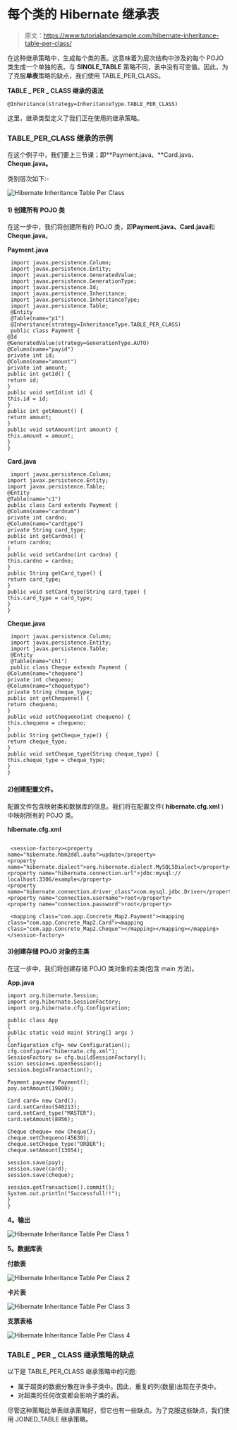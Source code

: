 # 每个类的 Hibernate 继承表

> 原文：<https://www.tutorialandexample.com/hibernate-inheritance-table-per-class/>

在这种继承策略中，生成每个类的表。这意味着为层次结构中涉及的每个 POJO 类生成一个单独的表。与 **SINGLE_TABLE** 策略不同，表中没有可空值。因此，为了克服**单表**策略的缺点，我们使用 TABLE_PER_CLASS。

**TABLE _ PER _ CLASS 继承的语法**

```
@Inheritance(strategy=InheritanceType.TABLE_PER_CLASS)
```

这里，继承类型定义了我们正在使用的继承策略。

### TABLE_PER_CLASS 继承的示例

在这个例子中，我们要上三节课；即**Payment.java、**Card.java、**Cheque.java。**

类别层次如下:-

![Hibernate Inheritance Table Per Class](img/2aeb756742c5c7e843a5ab9c78bfc9bf.png)

#### 1) **创建所有 POJO 类**

在这一步中，我们将创建所有的 POJO 类，即**Payment.java、Card.java**和**Cheque.java**。

**Payment.java**

```
 import javax.persistence.Column;
 import javax.persistence.Entity;
 import javax.persistence.GeneratedValue;
 import javax.persistence.GenerationType;
 import javax.persistence.Id;
 import javax.persistence.Inheritance;
 import javax.persistence.InheritanceType;
 import javax.persistence.Table;
 @Entity
 @Table(name="p1")
 @Inheritance(strategy=InheritanceType.TABLE_PER_CLASS)
 public class Payment {
@Id
@GeneratedValue(strategy=GenerationType.AUTO)
@Column(name="payid")
private int id;
@Column(name="amount")
private int amount;
public int getId() {
return id;
}
public void setId(int id) {
this.id = id;
}
public int getAmount() {
return amount;
}
public void setAmount(int amount) {
this.amount = amount;
}
} 
```

**Card.java**

```
 import javax.persistence.Column;
import javax.persistence.Entity;
import javax.persistence.Table;
@Entity
@Table(name="c1")
public class Card extends Payment {
@Column(name="cardnum")
private int cardno;
@Column(name="cardtype")
private String card_type;
public int getCardno() {
return cardno;
}
public void setCardno(int cardno) {
this.cardno = cardno;
}
public String getCard_type() {
return card_type;
}
public void setCard_type(String card_type) {
this.card_type = card_type;
}
} 
```

**Cheque.java**

```
 import javax.persistence.Column;
 import javax.persistence.Entity;
 import javax.persistence.Table;
 @Entity
 @Table(name="ch1")
 public class Cheque extends Payment {
@Column(name="chequeno")
private int chequeno;
@Column(name="chequetype")
private String cheque_type;
public int getChequeno() {
return chequeno;
}
public void setChequeno(int chequeno) {
this.chequeno = chequeno;
}
public String getCheque_type() {
return cheque_type;
}
public void setCheque_type(String cheque_type) {
this.cheque_type = cheque_type;
}
} 
```

#### 2)创建配置文件。

配置文件包含映射类和数据库的信息。我们将在配置文件( **hibernate.cfg.xml** )中映射所有的 POJO 类。

**hibernate.cfg.xml**

```

 <session-factory><property name="hibernate.hbm2ddl.auto">update</property>  
<property name="hibernate.dialect">org.hibernate.dialect.MySQL5Dialect</property> 
<property name="hibernate.connection.url">jdbc:mysql://
localhost:3306/example</property>
<property name="hibernate.connection.driver_class">com.mysql.jdbc.Driver</property> 
<property name="connection.username">root</property>  
<property name="connection.password">root</property>  

 <mapping class="com.app.Concrete_Map2.Payment"><mapping class="com.app.Concrete_Map2.Card"><mapping class="com.app.Concrete_Map2.Cheque"></mapping></mapping></mapping></session-factory>  

```

#### **3)创建存储 POJO 对象的主类**

在这一步中，我们将创建存储 POJO 类对象的主类(包含 main 方法)。

**App.java**

```
import org.hibernate.Session;
import org.hibernate.SessionFactory;
import org.hibernate.cfg.Configuration;

public class App 
{
public static void main( String[] args )
{
Configuration cfg= new Configuration();
cfg.configure("hibernate.cfg.xml");
SessionFactory s= cfg.buildSessionFactory();
ssion session=s.openSession();
session.beginTransaction();

Payment pay=new Payment();
pay.setAmount(19800);

Card card= new Card();
card.setCardno(540213);
card.setCard_type("MASTER");
card.setAmount(8956);

Cheque cheque= new Cheque();
cheque.setChequeno(45630);
cheque.setCheque_type("ORDER");
cheque.setAmount(13654);

session.save(pay);
session.save(card);
session.save(cheque);

session.getTransaction().commit();
System.out.println("Successfull!!");     
}
}  
```

**4。输出**

![Hibernate Inheritance Table Per Class 1](img/ca4335a5c2ae913ade045da8a4673249.png)

**5。数据库表**

**付款表**

![Hibernate Inheritance Table Per Class 2](img/df995fb51e80092d27f663451705575b.png)

**卡片表**

![Hibernate Inheritance Table Per Class 3](img/9d319c4ff162a34e76a494a5d0e46b7c.png)

**支票表格**

![Hibernate Inheritance Table Per Class 4](img/a88417dda97b733e98624c4a0e7ef2d8.png)

### **TABLE _ PER _ CLASS 继承策略的缺点**

以下是 TABLE_PER_CLASS 继承策略中的问题:

*   属于超类的数据分散在许多子类中。因此，重复的列(数量)出现在子类中。
*   对超类的任何改变都会影响子类的表。

尽管这种策略比单表继承策略好，但它也有一些缺点。为了克服这些缺点，我们使用 JOINED_TABLE 继承策略。
